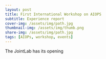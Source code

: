 ```yaml
---
layout: post
title: First International Workshop on AIOPS
subtitle: Experience report
cover-img: /assets/img/path.jpg
thumbnail-img: /assets/img/thumb.png
share-img: /assets/img/path.jpg
tags: [AIOPs, workshop, events]
---
```


The JointLab has its opening
